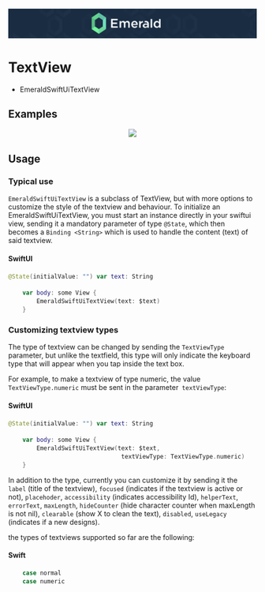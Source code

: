 <p align="center"><img src="/Resources/Images/Header.png" /></p>

# TextView
<ul class="icon-list">
  <li class="icon-list-item icon-list-item--spec">EmeraldSwiftUiTextView</li>
</ul>

## Examples
<p align="center"><img src="https://github.com/cebroker/emerald-ios/Resources/Images/EmeraldSwiftUiTextView.png" /></p>

## Usage
### Typical use

`EmeraldSwiftUiTextView` is a subclass of TextView, but with more options to customize the style of the textview and
behaviour. To initialize an EmeraldSwiftUiTextView, you must start an instance directly in your swiftui view, sending it a mandatory parameter of type `@State`, which then becomes a `Binding <String>` which is used to handle the content (text) of said textview.

#### SwiftUI
```swift
@State(initialValue: "") var text: String

    var body: some View {
        EmeraldSwiftUiTextView(text: $text)
    }
```

### Customizing textview types

The type of textview can be changed by sending the `TextViewType` parameter, but unlike the textfield, this type will only indicate the keyboard type that will appear when you tap inside the text box.

For example, to make a textview of type numeric, the value `TextViewType.numeric` must be sent in the parameter` textViewType`:

#### SwiftUI
```swift
@State(initialValue: "") var text: String

    var body: some View {
        EmeraldSwiftUiTextView(text: $text,
                                textViewType: TextViewType.numeric)
    }
```

In addition to the type, currently you can customize it by sending it the `label` (title of the textview), `focused` (indicates if the textview is active or not), `placehoder`, `accessibility` (indicates accessibility Id), `helperText`, `errorText`, `maxLength`, `hideCounter` (hide character counter when maxLength is not nil), `clearable` (show X to clean the text), `disabled`, `useLegacy` (indicates if a new designs).

the types of textviews supported so far are the following:
#### Swift
```swift
    case normal
    case numeric
```
